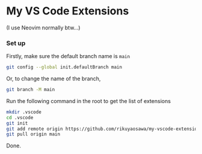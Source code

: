 # My VS Code Extensions 
(I use Neovim normally btw...)
### Set up
Firstly, make sure the default branch name is `main`
```bash
git config --global init.defaultBranch main
```
Or, to change the name of the branch,
```bash
git branch -M main
```
Run the following command in the root to get the list of extensions
```bash
mkdir .vscode
cd .vscode
git init
git add remote origin https://github.com/rikuyaosawa/my-vscode-extensions.git
git pull origin main
```
Done.